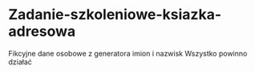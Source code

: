 # Zadanie-szkoleniowe-ksiazka-adresowa
Fikcyjne dane osobowe z generatora imion i nazwisk 
Wszystko powinno działać




